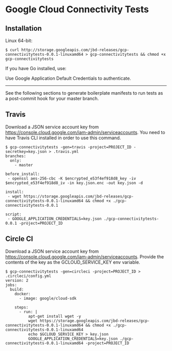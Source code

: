# Google Cloud Connectivity Tests

## Installation

Linux 64-bit:

```
$ curl http://storage.googleapis.com/jbd-releases/gcp-connectivitytests-0.0.1-linuxamd64 > gcp-connectivitytests && chmod +x gcp-connectivitytests
```

If you have Go installed, use:

Use Google Application Default Credentials to authenticate.

----

See the following sections to generate boilerplate manifests
to run tests as a post-commit hook for your master branch.

## Travis

Download a JSON service account key from https://console.cloud.google.com/iam-admin/serviceaccounts.
You need to have Travis CLI installed in order to use this command.

```
$ gcp-connectivitytests -gen=travis -project=PROJECT_ID -secretkey=key.json > .travis.yml
branches:
  only:
    - master

before_install:
 - openssl aes-256-cbc -K $encrypted_e53f4ef918d8_key -iv $encrypted_e53f4ef918d8_iv -in key.json.enc -out key.json -d

install:
 - wget https://storage.googleapis.com/jbd-releases/gcp-connectivitytests-0.0.1-linuxamd64 && chmod +x ./gcp-connectivitytests-0.0.1

script:
 - GOOGLE_APPLICATION_CREDENTIALS=key.json ./gcp-connectivitytests-0.0.1 -project=PROJECT_ID
```

## Circle CI

Download a JSON service account key from https://console.cloud.google.com/iam-admin/serviceaccounts.
Provide the contents of the key as the GCLOUD_SERVICE_KEY env variable.

```
$ gcp-connectivitytests -gen=circleci -project=PROJECT_ID > .circleci/config.yml
version: 2
jobs:
  build:
    docker:
      - image: google/cloud-sdk

    steps:
      - run: |
          apt-get install wget -y
          wget https://storage.googleapis.com/jbd-releases/gcp-connectivitytests-0.0.1-linuxamd64 && chmod +x ./gcp-connectivitytests-0.0.1-linuxamd64
          echo $GCLOUD_SERVICE_KEY > key.json
          GOOGLE_APPLICATION_CREDENTIALS=key.json ./gcp-connectivitytests-0.0.1-linuxamd64 -project=PROJECT_ID
```
